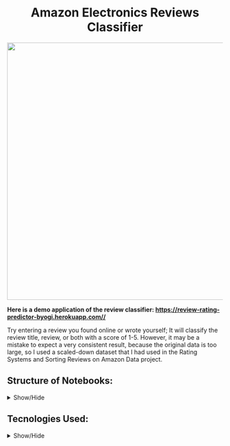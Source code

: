 <h1 align='center'>Amazon Electronics Reviews Classifier</h1>

<p align="center">
  <img src="https://images.unsplash.com/photo-1523474253046-8cd2748b5fd2?ixid=MXwxMjA3fDB8MHxwaG90by1wYWdlfHx8fGVufDB8fHw%3D&ixlib=rb-1.2.1&auto=format&fit=crop&w=1050&q=80" width=600>
</p>

<strong> Here is a demo application of the review classifier: https://review-rating-predictor-byogi.herokuapp.com// </strong>

Try entering a review you found online or wrote yourself; It will classify the review title, review, or both with a score of 1-5. However, it may be a mistake to expect a very consistent result, because the original data is too large, so I used a scaled-down dataset that I had used in the Rating Systems and Sorting Reviews on Amazon Data project.

</details>

## Structure of Notebooks:
<details>
<a name="Structure"></a>
<summary>Show/Hide</summary>
<br>

1. Pre-Process
   * Convert to lowercase
   * Removing custom formats (html, email, etc.)
   * Remove accented chars
   * Remove_special_chars

2. Models
   * score_funct
   * TF-IDF
   * Train Test Split
   * Decision Tree Classifier
   * Random Forest
   * Logistic Regression
   * Support Vector Machines
   * KNN
   * Adaboost
   * Saving Model
   * Model Evaluation
   * Model Selection


3. Review Application
    * 3.1 Imports
    * 3.2 Data Entry with Streamlit
    * 3.3 Prediction
</details>  

## Tecnologies Used:
<details>
<a name="Technologies_Used"></a>
<summary>Show/Hide</summary>
<br>
    
* <strong>Python</strong>
* <strong>Pandas</strong>
* <strong>Numpy</strong>
* <strong>NLTK</strong>
* <strong>Scrapy</strong>
* <strong>Scikit-Learn</strong>
* <strong>Spacy</strong>
* <strong>Streamlit</strong>
* <strong>Heroku</strong>
</details>
